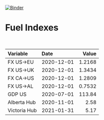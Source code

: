 [![Binder](https://mybinder.org/badge_logo.svg)](https://mybinder.org/v2/gh/AyrtonB/Global-Gas-Prices/master)

# Fuel Indexes

<br>

| Variable     | Date       |    Value |
|:-------------|:-----------|---------:|
| FX US->EU    | 2020-12-01 |   1.2168 |
| FX US->UK    | 2020-12-01 |   1.3434 |
| FX CA->US    | 2020-12-01 |   1.2809 |
| FX US->AL    | 2020-12-01 |   0.7532 |
| GDP US       | 2020-07-01 | 113.84   |
| Alberta Hub  | 2020-11-01 |   2.58   |
| Victoria Hub | 2021-01-31 |   5.17   |